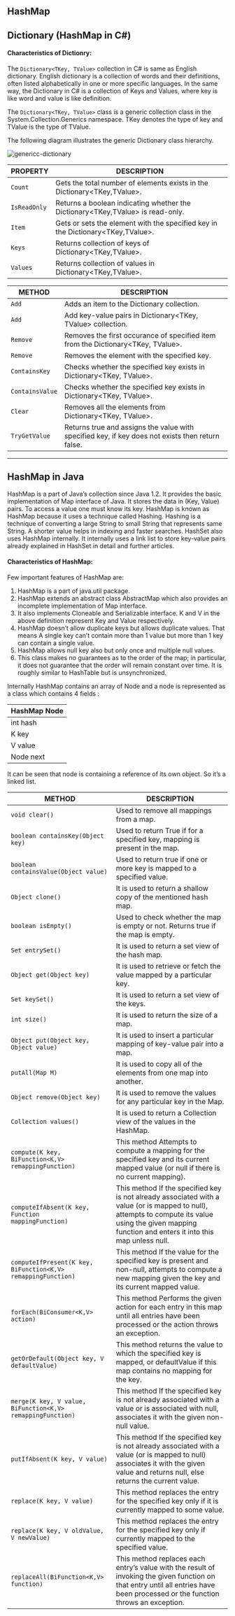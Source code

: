 ## HashMap

## Dictionary (HashMap in C#)

#### Characteristics of Dictionry:

The <code>Dictionary<TKey, TValue></code> collection in C# is same as English dictionary. English dictionary is a collection of words and their definitions, often listed alphabetically in one or more specific languages. In the same way, the Dictionary in C# is a collection of Keys and Values, where key is like word and value is like definition.

The <code>Dictionary<TKey, TValue></code> class is a generic collection class in the System.Collection.Generics namespace. TKey denotes the type of key and TValue is the type of TValue.

The following diagram illustrates the generic Dictionary class hierarchy.

![genericc-dictionary](http://www.tutorialsteacher.com/Content/images/csharp/generic-dictionary.png)

|PROPERTY|DESCRIPTION|
|---|---|
|<code>Count<code>|Gets the total number of elements exists in the Dictionary<TKey,TValue>.|
|<code>IsReadOnly<code>|Returns a boolean indicating whether the Dictionary<TKey,TValue> is read-only.|
|<code>Item<code>|Gets or sets the element with the specified key in the Dictionary<TKey,TValue>.|
|<code>Keys<code>|Returns collection of keys of Dictionary<TKey,TValue>.|
|<code>Values<code>|Returns collection of values in Dictionary<TKey,TValue>.|

|METHOD|DESCRIPTION|
|---|---|
|<code>Add<code>|Adds an item to the Dictionary collection.|
|<code>Add<code>|Add key-value pairs in Dictionary<TKey, TValue> collection.|
|<code>Remove<code>|Removes the first occurance of specified item from the Dictionary<TKey, TValue>.|
|<code>Remove<code>|Removes the element with the specified key.|
|<code>ContainsKey<code>|Checks whether the specified key exists in Dictionary<TKey, TValue>.|
|<code>ContainsValue<code>|Checks whether the specified key exists in Dictionary<TKey, TValue>.|
|<code>Clear<code>|Removes all the elements from Dictionary<TKey, TValue>.|
|<code>TryGetValue<code>|Returns true and assigns the value with specified key, if key does not exists then return false.|

---

## HashMap in Java

HashMap is a part of Java’s collection since Java 1.2. It provides the basic implementation of Map interface of Java. It stores the data in (Key, Value) pairs. To access a value one must know its key. HashMap is known as HashMap because it uses a technique called Hashing. Hashing is a technique of converting a large String to small String that represents same String. A shorter value helps in indexing and faster searches. HashSet also uses HashMap internally. It internally uses a link list to store key-value pairs already explained in HashSet in detail and further articles.

#### Characteristics of HashMap:

Few important features of HashMap are:

1. HashMap is a part of java.util package.
2. HashMap extends an abstract class AbstractMap which also provides an incomplete implementation of Map interface.
3. It also implements Cloneable and Serializable interface. K and V in the above definition represent Key and Value respectively.
4. HashMap doesn’t allow duplicate keys but allows duplicate values. That means A single key can’t contain more than 1 value but more than 1 key can contain a single value.
5. HashMap allows null key also but only once and multiple null values.
6. This class makes no guarantees as to the order of the map; in particular, it does not guarantee that the order will remain constant over time. It is roughly similar to HashTable but is unsynchronized.

Internally HashMap contains an array of Node and a node is represented as a class which contains 4 fields :

|HashMap Node|
|---|
|int hash||
|K key|
|V value|
|Node next|

It can be seen that node is containing a reference of its own object. So it’s a linked list.



|METHOD|DESCRIPTION|
|---|---|
|<code>void clear()<code>|Used to remove all mappings from a map.|
|<code>boolean containsKey(Object key)<code>|Used to return True if for a specified key, mapping is present in the map.|
|<code>boolean containsValue(Object value)<code>|Used to return true if one or more key is mapped to a specified value.|
|<code>Object clone()<code>|It is used to return a shallow copy of the mentioned hash map.|
|<code>boolean isEmpty()<code>|Used to check whether the map is empty or not. Returns true if the map is empty.|
|<code>Set entrySet()<code>|It is used to return a set view of the hash map.|
|<code>Object get(Object key)<code>|It is used to retrieve or fetch the value mapped by a particular key.|
|<code>Set keySet()<code>|It is used to return a set view of the keys.|
|<code>int size()<code>|It is used to return the size of a map.|
|<code>Object put(Object key, Object value)<code>|It is used to insert a particular mapping of key-value pair into a map.|
|<code>putAll(Map M)<code>|It is used to copy all of the elements from one map into another.|
|<code>Object remove(Object key)<code>|It is used to remove the values for any particular key in the Map.|
|<code>Collection values()<code>|It is used to return a Collection view of the values in the HashMap.|
|<code>compute(K key, BiFunction<K,V> remappingFunction)</code>|This method Attempts to compute a mapping for the specified key and its current mapped value (or null if there is no current mapping).|
|<code>computeIfAbsent(K key, Function<K> mappingFunction)</code>|This method If the specified key is not already associated with a value (or is mapped to null), attempts to compute its value using the given mapping function and enters it into this map unless null.|
|<code>computeIfPresent(K key, BiFunction<K,V> remappingFunction)</code>|This method If the value for the specified key is present and non-null, attempts to compute a new mapping given the key and its current mapped value.|
|<code>forEach(BiConsumer<K,V> action)</code>|This method Performs the given action for each entry in this map until all entries have been processed or the action throws an exception.|
|<code>getOrDefault(Object key, V defaultValue)</code>|This method returns the value to which the specified key is mapped, or defaultValue if this map contains no mapping for the key.|
|<code>merge(K key, V value, BiFunction<K,V> remappingFunction)</code>|This method If the specified key is not already associated with a value or is associated with null, associates it with the given non-null value.|
|<code>putIfAbsent(K key, V value)</code>|This method If the specified key is not already associated with a value (or is mapped to null) associates it with the given value and returns null, else returns the current value.|
|<code>replace(K key, V value)</code>|This method replaces the entry for the specified key only if it is currently mapped to some value.|
|<code>replace(K key, V oldValue, V newValue)</code>|This method replaces the entry for the specified key only if currently mapped to the specified value.|
|<code>replaceAll(BiFunction<K,V> function)</code>|This method replaces each entry’s value with the result of invoking the given function on that entry until all entries have been processed or the function throws an exception.|